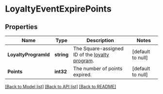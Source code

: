 # LoyaltyEventExpirePoints

## Properties
Name | Type | Description | Notes
------------ | ------------- | ------------- | -------------
**LoyaltyProgramId** | **string** | The Square-assigned ID of the [loyalty program](entity:LoyaltyProgram). | [default to null]
**Points** | **int32** | The number of points expired. | [default to null]

[[Back to Model list]](../README.md#documentation-for-models) [[Back to API list]](../README.md#documentation-for-api-endpoints) [[Back to README]](../README.md)

